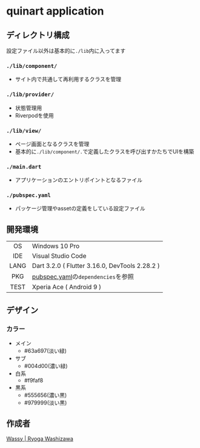 # quinart application

## ディレクトリ構成
設定ファイル以外は基本的に`./lib`内に入ってます

### `./lib/component/`
- サイト内で共通して再利用するクラスを管理

### `./lib/provider/`
- 状態管理用
- Riverpodを使用

### `./lib/view/`
- ページ画面となるクラスを管理
- 基本的に`./lib/component/.`で定義したクラスを呼び出すかたちでUIを構築

### `./main.dart`
- アプリケーションのエントリポイントとなるファイル

### `./pubspec.yaml`
- パッケージ管理やassetの定義をしている設定ファイル

## 開発環境
|       |     |
|  :-:  | --- |
| OS    | Windows 10 Pro |
| IDE   | Visual Studio Code |
| LANG  | Dart 3.2.0 ( Flutter 3.16.0, DevTools 2.28.2 ) |
| PKG   | [pubspec.yaml](https://github.com/Team-NFF/quinart-application/blob/master/pubspec.yaml)の`dependencies`を参照 |
| TEST  | Xperia Ace ( Android 9 ) |

## デザイン
### カラー
- メイン
  - #63a697(淡い緑)
- サブ
  - #004d00(濃い緑)
- 白系
  - #f9faf8
- 黒系
  - #555656(濃い黒)
  - #979999(淡い黒)

## 作成者
[Wassy | Ryoga Washizawa](https://github.com/wassy310)
